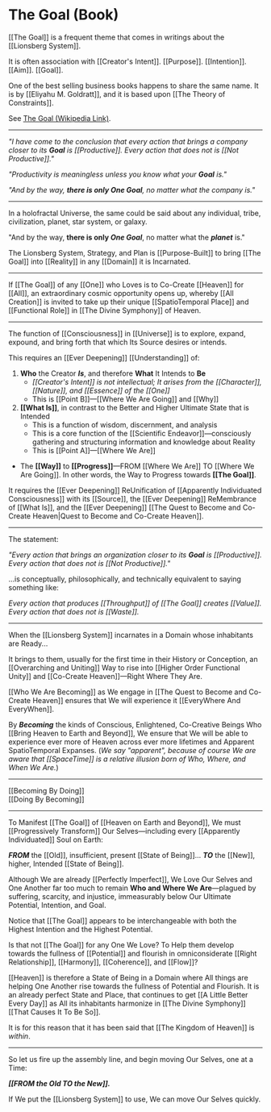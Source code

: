 # The Goal (Book)

[[The Goal]] is a frequent theme that comes in writings about the [[Lionsberg System]].  

It is often association with [[Creator's Intent]]. [[Purpose]]. [[Intention]]. [[Aim]]. [[Goal]]. 

One of the best selling business books happens to share the same name. It is by [[Eliyahu M. Goldratt]], and it is based upon [[The Theory of Constraints]]. 

See [The Goal (Wikipedia Link)](https://en.wikipedia.org/wiki/The_Goal_(novel)).  

___

*"I have come to the conclusion that every action that brings a company closer to its **Goal** is [[Productive]]. Every action that does not is [[Not Productive]]."*

*"Productivity is meaningless unless you know what your **Goal** is."*  

*"And by the way, **there is only One Goal**, no matter what the company is."*  

___

In a holofractal Universe, the same could be said about any individual, tribe, civilization, planet, star system, or galaxy. 

"And by the way, **there is only *One Goal***, no matter what the ***planet*** is."

The Lionsberg System, Strategy, and Plan is [[Purpose-Built]] to bring [[The Goal]] into [[Reality]] in any [[Domain]] it is Incarnated. 

___
If [[The Goal]] of any [[One]] who Loves is to Co-Create [[Heaven]] for [[All]], an extraordinary cosmic opportunity opens up, whereby [[All Creation]] is invited to take up their unique [[SpatioTemporal Place]] and [[Functional Role]] in [[The Divine Symphony]] of Heaven. 

___

The function of [[Consciousness]] in [[Universe]] is to explore, expand, expound, and bring forth that which Its Source desires or intends. 

This requires an [[Ever Deepening]] [[Understanding]] of: 
1. **Who** the Creator ***Is***, and therefore **What** It Intends to **Be**
	- *[[Creator's Intent]] is not intellectual; It arises from the [[Character]], [[Nature]], and [[Essence]] of the [[One]]*    
	- This is [[Point B]]—[[Where We Are Going]] and [[Why]]  
2. **[[What Is]]**, in contrast to the Better and Higher Ultimate State that is Intended 
	- This is a function of wisdom, discernment, and analysis  
	- This is a core function of the [[Scientific Endeavor]]—consciously gathering and structuring information and knowledge about Reality  
	- This is [[Point A]]—[[Where We Are]]  
- The **[[Way]]** to **[[Progress]]**—FROM [[Where We Are]] TO [[Where We Are Going]]. In other words, the Way to Progress towards **[[The Goal]]**. 

It requires the [[Ever Deepening]] ReUnification of [[Apparently Individuated Consciousness]] with its [[Source]], the [[Ever Deepening]] ReMembrance of [[What Is]], and the [[Ever Deepening]] [[The Quest to Become and Co-Create Heaven|Quest to Become and Co-Create Heaven]].  

___
The statement: 

*"Every action that brings an organization closer to its **Goal** is [[Productive]]. Every action that does not is [[Not Productive]]."* 

...is conceptually, philosophically, and technically equivalent to saying something like: 

*Every action that produces [[Throughput]] of [[The Goal]] creates [[Value]]. Every action that does not is [[Waste]].*   

____
When the [[Lionsberg System]] incarnates in a Domain whose inhabitants are Ready... 

It brings to them, usually for the first time in their History or Conception, an [[Overarching and Uniting]] Way to rise into [[Higher Order Functional Unity]] and [[Co-Create Heaven]]—Right Where They Are. 

[[Who We Are Becoming]] as We engage in [[The Quest to Become and Co-Create Heaven]] ensures that We will experience it [[EveryWhere And EveryWhen]]. 

By ***Becoming*** the kinds of Conscious, Enlightened, Co-Creative Beings Who [[Bring Heaven to Earth and Beyond]], We ensure that We will be able to experience ever more of Heaven across ever more lifetimes and Apparent SpatioTemporal Expanses. (*We say "apparent", because of course We are aware that [[SpaceTime]] is a relative illusion born of Who, Where, and When We Are.*)  

____
[[Becoming By Doing]]  
[[Doing By Becoming]]  
___

To Manifest [[The Goal]] of [[Heaven on Earth and Beyond]], We must [[Progressively Transform]] Our Selves—including every [[Apparently Individuated]] Soul on Earth: 

***FROM*** the [[Old]], insufficient, present [[State of Being]]...
***TO*** the [[New]], higher, Intended [[State of Being]].  

Although We are already [[Perfectly Imperfect]], We Love Our Selves and One Another far too much to remain **Who and Where We Are**—plagued by suffering, scarcity, and injustice, immeasurably below Our Ultimate Potential, Intention, and Goal.  

Notice that [[The Goal]] appears to be interchangeable with both the Highest Intention and the Highest Potential. 

Is that not [[The Goal]] for any One We Love? To Help them develop towards the fullness of [[Potential]] and flourish in omniconsiderate [[Right Relationship]], [[Harmony]], [[Coherence]], and [[Flow]]? 

[[Heaven]] is therefore a State of Being in a Domain where All things are helping One Another rise towards the fullness of Potential and Flourish. It is an already perfect State and Place, that continues to get [[A Little Better Every Day]] as All its inhabitants harmonize in [[The Divine Symphony]] [[That Causes It To Be So]]. 

It is for this reason that it has been said that [[The Kingdom of Heaven]] is *within*. 
___
So let us fire up the assembly line, and begin moving Our Selves, one at a Time: 

***[[FROM the Old TO the New]].***  

If We put the [[Lionsberg System]] to use, We can move Our Selves quickly. 

